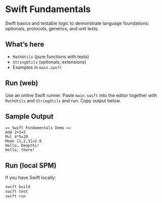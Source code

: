 # Swift Fundamentals
Swift basics and testable logic to demonstrate language foundations: optionals, protocols, generics, and unit tests.

## What’s here
- `MathUtils` (pure functions with tests)
- `StringUtils` (optionals, extensions)
- Examples in `main.swift`

## Run (web)
Use an online Swift runner. Paste `main.swift` into the editor together with `MathUtils` and `StringUtils` and run. Copy output below.
## Sample Output
```
== Swift Fundamentals Demo ==
Add 2+3=5
Mul 4*5=20
Mean [1,2,3]=2.0
Hello, Deepthi!
Hello, there!
```
## Run (local SPM)
If you have Swift locally:
```bash
swift build
swift test
swift run
